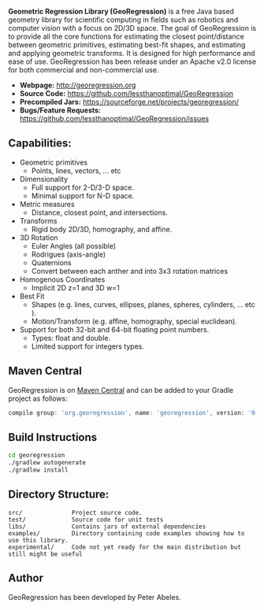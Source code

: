 **Geometric Regression Library (GeoRegression)** is a free Java based geometry library for scientific computing in fields such as robotics and computer vision with a focus on 2D/3D space. The goal of GeoRegression is to provide all the core functions for estimating the closest point/distance between geometric primitives, estimating best-fit shapes, and estimating and applying geometric transforms. It is designed for high performance and ease of use. GeoRegression has been release under an Apache v2.0 license for both commercial and non-commercial use.

* **Webpage:** http://georegression.org
* **Source Code:** https://github.com/lessthanoptimal/GeoRegression
* **Precompiled Jars:** https://sourceforge.net/projects/georegression/
* **Bugs/Feature Requests:** https://github.com/lessthanoptimal/GeoRegression/issues

## Capabilities:

* Geometric primitives
  * Points, lines, vectors, ... etc 
* Dimensionality
  * Full support for 2-D/3-D space.
  * Minimal support for N-D space. 
* Metric measures
  * Distance, closest point, and intersections. 
* Transforms
  * Rigid body 2D/3D, homography, and affine.
* 3D Rotation
  * Euler Angles (all possible)
  * Rodrigues (axis-angle)
  * Quaternions
  * Convert between each anther and into 3x3 rotation matrices
* Homogenous Coordinates
  * Implicit 2D z=1 and 3D w=1
* Best Fit
  * Shapes (e.g. lines, curves, ellipses, planes, spheres, cylinders, ... etc ).
  * Motion/Transform (e.g. affine, homography, special euclidean). 
* Support for both 32-bit and 64-bit floating point numbers.
  * Types: float and double.
  * Limited support for integers types. 

## Maven Central

GeoRegression is on [Maven Central](https://mvnrepository.com/artifact/org.georegression/georegression) and can
be added to your Gradle project as follows:

```Groovy
compile group: 'org.georegression', name: 'georegression', version: '0.26'
```

## Build Instructions

```bash
cd georegression
./gradlew autogenerate
./gradlew install
```

## Directory Structure:

```
src/              Project source code.
test/             Source code for unit tests
libs/             Contains jars of external dependencies
examples/         Directory containing code examples showing how to use this library.
experimental/     Code not yet ready for the main distribution but still might be useful
```

## Author

GeoRegression has been developed by Peter Abeles.